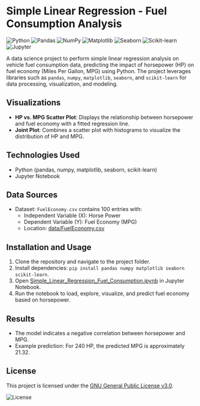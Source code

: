 # Simple Linear Regression - Fuel Consumption Analysis

![Python](https://img.shields.io/badge/Python-3.11-3776AB?style=flat&logo=python&logoColor=white)
![Pandas](https://img.shields.io/badge/Pandas-2.2.2-150458?style=flat&logo=pandas&logoColor=white)
![NumPy](https://img.shields.io/badge/NumPy-1.26-013243?style=flat&logo=numpy&logoColor=white)
![Matplotlib](https://img.shields.io/badge/Matplotlib-3.8-11557C?style=flat&logo=matplotlib&logoColor=white)
![Seaborn](https://img.shields.io/badge/Seaborn-0.13-1F77B4?style=flat&logo=seaborn&logoColor=white)
![Scikit-learn](https://img.shields.io/badge/Scikit--learn-1.2.2-F7931E?style=flat&logo=scikit-learn&logoColor=white)
![Jupyter](https://img.shields.io/badge/Jupyter-Notebook-F37626?style=flat&logo=jupyter&logoColor=white)

A data science project to perform simple linear regression analysis on vehicle fuel consumption data, predicting the impact of horsepower (HP) on fuel economy (Miles Per Gallon, MPG) using Python. The project leverages libraries such as `pandas`, `numpy`, `matplotlib`, `seaborn`, and `scikit-learn` for data processing, visualization, and modeling.

## Visualizations
- **HP vs. MPG Scatter Plot**: Displays the relationship between horsepower and fuel economy with a fitted regression line.
- **Joint Plot**: Combines a scatter plot with histograms to visualize the distribution of HP and MPG.

## Technologies Used
- Python (pandas, numpy, matplotlib, seaborn, scikit-learn)
- Jupyter Notebook

## Data Sources
- Dataset: `FuelEconomy.csv` contains 100 entries with:
  - Independent Variable (X): Horse Power
  - Dependent Variable (Y): Fuel Economy (MPG)
  - Location: [data/FuelEconomy.csv](data/FuelEconomy.csv)

## Installation and Usage
1. Clone the repository and navigate to the project folder.
2. Install dependencies: `pip install pandas numpy matplotlib seaborn scikit-learn`.
3. Open [Simple_Linear_Regression_Fuel_Consumption.ipynb](Simple_Linear_Regression_Fuel_Consumption.ipynb) in Jupyter Notebook.
4. Run the notebook to load, explore, visualize, and predict fuel economy based on horsepower.

## Results
- The model indicates a negative correlation between horsepower and MPG.
- Example prediction: For 240 HP, the predicted MPG is approximately 21.32.

## License
This project is licensed under the [GNU General Public License v3.0](https://github.com/SvalentinoB/PortProjects/blob/main/LICENSE).

![License](https://img.shields.io/badge/License-GNU%20GPL%20v3.0-008000?style=flat&logo=gnu)
